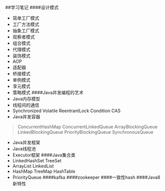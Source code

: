 ##学习笔记
####设计模式
- 简单工厂模式
- 工厂方法模式
- 抽象工厂模式
- 观察者模式
- 组合模式
- 代理模式
- 装饰模式
- AOP
- 适配器
- 桥接模式
- 单例模式
- 享元模式
- 策略模式
####Java并发编程的艺术
- Java内存模型
- 线程间的通信
- Synchronized Volatile ReentrantLock Condition CAS
- Java并发容器
> ConcurrentHashMap  ConcurrentLinkedQueue  ArrayBlockingQueue LinkedBlockingQueue PriorityBlockingQueue  SynchronousQueue
- Java并发框架
- Java线程池
- Executor框架
####Java集合类
- LinkedHashSet TreeSet
- ArrayList LinkedList 
- HashMap TreeMap HashTable
- PriorityQueue
####kafka
####zookeeper
####一致性hash
####Java8新特性
